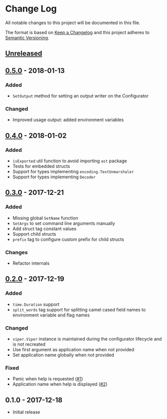# Change Log


All notable changes to this project will be documented in this file.

The format is based on [Keep a Changelog](http://keepachangelog.com/en/1.0.0/)
and this project adheres to [Semantic Versioning](http://semver.org/spec/v2.0.0.html).


## [Unreleased]


## [0.5.0] - 2018-01-13

### Added

- `SetOutput` method for setting an output writer on the Configurator

### Changed

- Improved usage output: added environment variables


## [0.4.0] - 2018-01-02

### Added

- `isExported` util function to avoid importing `ast` package
- Tests for embedded structs
- Support for types implementing `encoding.TextUnmarshaler`
- Support for types implementing `Decoder`


## [0.3.0] - 2017-12-21

### Added

- Missing global `SetName` function
- `SetArgs` to set command line arguments manually
- Add struct tag constant values
- Support child structs
- `prefix` tag to configure custom prefix for child structs

### Changes

- Refactor internals


## [0.2.0] - 2017-12-19

### Added

- `time.Duration` support
- `split_words` tag support for splitting camel cased field names to environment variable and flag names

### Changed

- `viper.Viper` instance is maintained during the configurator lifecycle and is not recreated
- Use first argument as application name when not provided
- Set application name globally when not provided

### Fixed

- Panic when help is requested ([#1](https://github.com/goph/nest/issues/1))
- Application name when help is displayed ([#2](https://github.com/goph/nest/issues/2))


## 0.1.0 - 2017-12-18

- Initial release


[Unreleased]: https://github.com/goph/nest/compare/v0.5.0...HEAD
[0.5.0]: https://github.com/goph/nest/compare/v0.4.0...v0.5.0
[0.4.0]: https://github.com/goph/nest/compare/v0.3.0...v0.4.0
[0.3.0]: https://github.com/goph/nest/compare/v0.2.0...v0.3.0
[0.2.0]: https://github.com/goph/nest/compare/v0.1.0...v0.2.0
